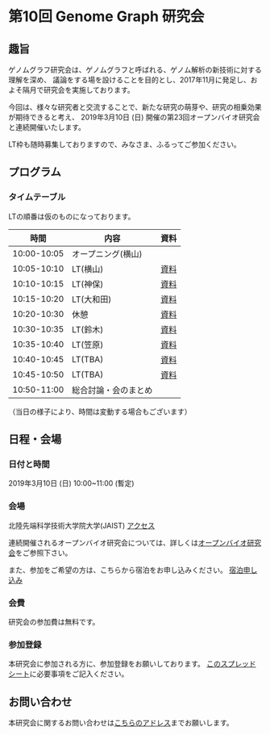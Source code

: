 # 第10回 Genome Graph 研究会

## 趣旨

ゲノムグラフ研究会は、ゲノムグラフと呼ばれる、ゲノム解析の新技術に対する理解を深め、
議論をする場を設けることを目的とし、2017年11月に発足し、およそ隔月で研究会を実施しております。

今回は、様々な研究者と交流することで、新たな研究の萌芽や、研究の相乗効果が期待できると考え、
2019年3月10日 (日)  開催の第23回オープンバイオ研究会と連続開催いたします。

LT枠も随時募集しておりますので、みなさま、ふるってご参加ください。

## プログラム

### タイムテーブル
LTの順番は仮のものになっております。

時間| 内容         | 資料
------------|-------------|-----
10:00-10:05 | オープニング(横山) | |
10:05-10:10 | LT(横山)　|[資料]() |
10:10-10:15 | LT(神保)　|[資料]() |
10:15-10:20 | LT(大和田)　| [資料]() |
10:20-10:30 | 休憩 |[資料]()|
10:30-10:35 | LT(鈴木)　|[資料]() |
10:35-10:40 | LT(笠原)　|[資料]() |
10:40-10:45 | LT(TBA)　|[資料]() |
10:45-10:50 | LT(TBA)　|[資料]() |
10:50-11:00 | 総合討論・会のまとめ | |

（当日の様子により、時間は変動する場合もございます）

## 日程・会場
### 日付と時間

2019年3月10日 (日) 10:00~11:00 (暫定)

### 会場

北陸先端科学技術大学院大学(JAIST)
[アクセス](https://www.jaist.ac.jp/top/access/)

連続開催されるオープンバイオ研究会については、詳しくは[オープンバイオ研究会](https://github.com/open-bio-japan/website/wiki/meeting23)をご参照下さい。

また、参加をご希望の方は、こちらから宿泊をお申し込みください。
[宿泊申し込み](http://bioinfo.ec.t.kanazawa-u.ac.jp/~ken/sigmbi/reserve.html)

### 会費
研究会の参加費は無料です。

### 参加登録
本研究会に参加される方に、参加登録をお願いしております。
[このスプレッドシート](https://docs.google.com/spreadsheets/d/15JjZhBMozufBoBsD7mPVBHX4XiGOdZfC02W4lGQ27I4/edit?usp=sharing)に必要事項をご記入ください。

## お問い合わせ
本研究会に関するお問い合わせは[こちらのアドレス](genome.graph.jp@gmail.com)までお願いします。

